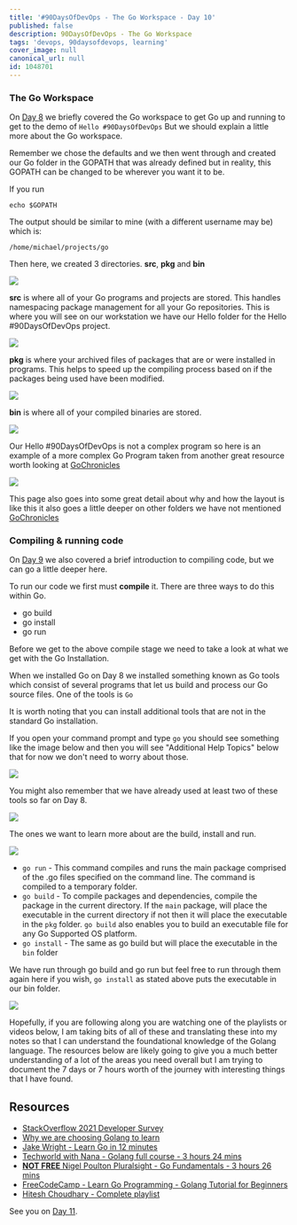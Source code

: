 ```yaml
---
title: '#90DaysOfDevOps - The Go Workspace - Day 10'
published: false
description: 90DaysOfDevOps - The Go Workspace
tags: 'devops, 90daysofdevops, learning'
cover_image: null
canonical_url: null
id: 1048701
---
```

### The Go Workspace 
On [Day 8](day08.md) we briefly covered the Go workspace to get Go up and running to get to the demo of `Hello #90DaysOfDevOps` But we should explain a little more about the Go workspace. 

Remember we chose the defaults and we then went through and created our Go folder in the GOPATH that was already defined but in reality, this GOPATH can be changed to be wherever you want it to be. 

If you run 

```
echo $GOPATH
``` 
The output should be similar to mine (with a different username may be) which is: 

```
/home/michael/projects/go
```
Then here, we created 3 directories. **src**, **pkg** and **bin** 

![](Images/Day10_Go1.png)

**src** is where all of your Go programs and projects are stored. This handles namespacing package management for all your Go repositories. This is where you will see on our workstation we have our Hello folder for the Hello #90DaysOfDevOps project.

![](Images/Day10_Go2.png)

**pkg** is where your archived files of packages that are or were installed in programs. This helps to speed up the compiling process based on if the packages being used have been modified. 

![](Images/Day10_Go3.png)

**bin** is where all of your compiled binaries are stored. 

![](Images/Day10_Go4.png)

Our Hello #90DaysOfDevOps is not a complex program so here is an example of a more complex Go Program taken from another great resource worth looking at [GoChronicles](https://gochronicles.com/)

![](Images/Day10_Go5.png)

This page also goes into some great detail about why and how the layout is like this it also goes a little deeper on other folders we have not mentioned [GoChronicles](https://gochronicles.com/project-structure/)

### Compiling & running code 
On [Day 9](day09.md) we also covered a brief introduction to compiling code, but we can go a little deeper here. 

To run our code we first must **compile** it. There are three ways to do this within Go. 

- go build
- go install
- go run 

Before we get to the above compile stage we need to take a look at what we get with the Go Installation. 

When we installed Go on Day 8 we installed something known as Go tools which consist of several programs that let us build and process our Go source files. One of the tools is `Go`

It is worth noting that you can install additional tools that are not in the standard Go installation. 

If you open your command prompt and type `go` you should see something like the image below and then you will see "Additional Help Topics" below that for now we don't need to worry about those. 

![](Images/Day10_Go6.png)

You might also remember that we have already used at least two of these tools so far on Day 8. 

![](Images/Day10_Go7.png)

The ones we want to learn more about are the build, install and run. 

![](Images/Day10_Go8.png)

- `go run` - This command compiles and runs the main package comprised of the .go files specified on the command line. The command is compiled to a temporary folder.
- `go build`  - To compile packages and dependencies, compile the package in the current directory. If the `main` package, will place the executable in the current directory if not then it will place the executable in the `pkg` folder. `go build` also enables you to build an executable file for any Go Supported OS platform. 
- `go install`  - The same as go build but will place the executable in the `bin` folder

We have run through go build and go run but feel free to run through them again here if you wish, `go install` as stated above puts the executable in our bin folder. 

![](Images/Day10_Go9.png)

Hopefully, if you are following along you are watching one of the playlists or videos below, I am taking bits of all of these and translating these into my notes so that I can understand the foundational knowledge of the Golang language. The resources below are likely going to give you a much better understanding of a lot of the areas you need overall but I am trying to document the 7 days or 7 hours worth of the journey with interesting things that I have found. 

## Resources

- [StackOverflow 2021 Developer Survey](https://insights.stackoverflow.com/survey/2021)
- [Why we are choosing Golang to learn](https://www.youtube.com/watch?v=7pLqIIAqZD4&t=9s)
- [Jake Wright - Learn Go in 12 minutes](https://www.youtube.com/watch?v=C8LgvuEBraI&t=312s) 
- [Techworld with Nana - Golang full course - 3 hours 24 mins](https://www.youtube.com/watch?v=yyUHQIec83I) 
- [**NOT FREE** Nigel Poulton Pluralsight - Go Fundamentals - 3 hours 26 mins](https://www.pluralsight.com/courses/go-fundamentals) 
- [FreeCodeCamp -  Learn Go Programming - Golang Tutorial for Beginners](https://www.youtube.com/watch?v=YS4e4q9oBaU&t=1025s) 
- [Hitesh Choudhary - Complete playlist](https://www.youtube.com/playlist?list=PLRAV69dS1uWSR89FRQGZ6q9BR2b44Tr9N) 

See you on [Day 11](day11.md).